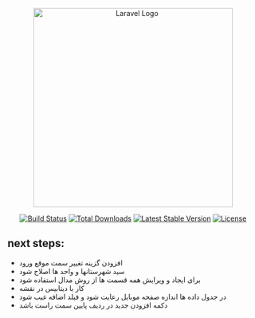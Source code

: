 <p align="center"><a href="https://laravel.com" target="_blank"><img src="https://raw.githubusercontent.com/laravel/art/master/logo-lockup/5%20SVG/2%20CMYK/1%20Full%20Color/laravel-logolockup-cmyk-red.svg" width="400" alt="Laravel Logo"></a></p>

<p align="center">
<a href="https://github.com/laravel/framework/actions"><img src="https://github.com/laravel/framework/workflows/tests/badge.svg" alt="Build Status"></a>
<a href="https://packagist.org/packages/laravel/framework"><img src="https://img.shields.io/packagist/dt/laravel/framework" alt="Total Downloads"></a>
<a href="https://packagist.org/packages/laravel/framework"><img src="https://img.shields.io/packagist/v/laravel/framework" alt="Latest Stable Version"></a>
<a href="https://packagist.org/packages/laravel/framework"><img src="https://img.shields.io/packagist/l/laravel/framework" alt="License"></a>
</p>
<h2>
    next steps:
</h2>
<ul>
    <li>
       افزودن گزینه تغییر سمت موقع ورود
    </li>
    <li>
        سید شهرستانها و واحد ها اصلاح شود
    </li>    
    <li>
        برای ایجاد و ویرایش همه قسمت ها از روش مدال استفاده شود
    </li> 
    <li>
        کار با دیتابیس در نقشه
    </li>
    <li>
       در جدول داده ها اندازه صفحه موبایل رعایت شود و فیلد اضافه غیب شود
    </li>
    <li>
       دکمه افزودن جدید در ردیف پایین سمت راست  باشد
    </li>
</ul>

